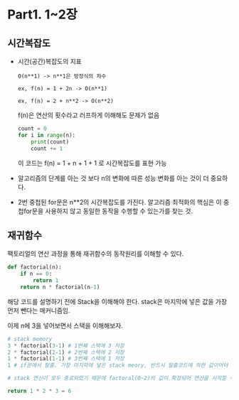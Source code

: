 # Part1. 1~2장

## 시간복잡도

- 시간(공간)복잡도의 지표

    ``O(n**1) -> n**1은 방정식의 차수``
    
    `ex, f(n) = 1 + 2n -> O(n**1)`

    `ex, f(n) = 2 + n**2 -> O(n**2)` 

    f(n)은 연산의 횟수라고 러프하게 이해해도 문제가 없음
    ```py
    count = 0
    for i in range(n):
        print(count)
        count += 1
    ```
    이 코드는 f(n) = 1 + n + 1 + 1 로 시간복잡도를 표현 가능
- 알고리즘의 단계를 아는 것 보다 n의 변화에 따른 성능 변화를 아는 것이 더 중요하다.
- 2번 중첩된 for문은 n**2의 시간복잡도를 가진다. 알고리즘 최적화의 핵심은 이 중첩for문을 사용하지 않고 동일한 동작을 수행할 수 있는가를 찾는 것. 

## 재귀함수
팩토리얼의 연산 과정을 통해 재귀함수의 동작원리를 이해할 수 있다. 
```py
def factorial(n):
    if n == 0:
        return 1
    return n * factorial(n-1)
```
해당 코드를 설명하기 전에 Stack을 이해해야 한다. stack은 마지막에 넣은 값을 가장 먼저 뺀다는 매커니즘임.

이제 n에 3을 넣어보면서 스택을 이해해보자.
```py
# stack memory
3 * factorial(3-1) # 1번째 스택에 3 저장
2 * factorial(2-1) # 2번째 스택에 2 저장
1 * factorial(1-1) # 3번째 스택에 1 저장
1 # if문에서 탈출. 가장 마지막에 넣은 stack meory, 반드시 탈출코드에 의한 값이어야 함.

# stack 연산이 모두 종료되었기 때문에 factoral(0~2)의 값이 확정되어 연산을 시작할 수 있음

return 1 * 2 * 3 = 6  
```